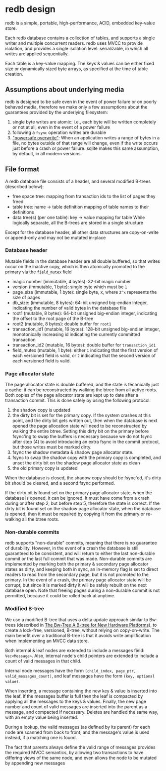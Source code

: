 # redb design

redb is a simple, portable, high-performance, ACID, embedded key-value store.

Each redb database contains a collection of tables, and supports a single writer and multiple 
concurrent readers. redb uses MVCC to provide isolation, and provides a single isolation level:
serializable, in which all writes are applied sequentially.

Each table is a key-value mapping. The keys & values can be either fixed size or dynamically
sized byte arrays, as specified at the time of table creation.

## Assumptions about underlying media
redb is designed to be safe even in the event of power failure or on poorly behaved media,
therefore we make only a few assumptions about the guarantees provided by the underlying filesystem:
1. single byte writes are atomic: i.e., each byte will be written completely or not at all,
   even in the event of a power failure
2. following a `fsync` operation writes are durable
3. ["powersafe overwrite"](https://www.sqlite.org/psow.html): When an application writes
   a range of bytes in a file, no bytes outside of that range will change,
   even if the write occurs just before a crash or power failure. sqlite makes this same
   assumption, by default, in all modern versions.
 
## File format

A redb database file consists of a header, and several modified B-trees (described below):
* free space tree: mapping from transaction ids to the list of pages they freed
* table tree: name -> table definition mapping of table names to their definitions
* data tree(s) (per one table): key -> value mapping for table
While logically separate, all the B-trees are stored in a single structure

Except for the database header, all other data structures are copy-on-write or append-only and
may not be mutated in-place

### Database header
Mutable fields in the database header are all double buffered, so that writes occur on the
inactive copy, which is then atomically promoted to the primary via the `field_mutex` field
* magic number (immutable, 4 bytes): 32-bit magic number
* version (immutable, 1 byte): single byte which must be `1`
* page_size (immutable, 1 byte): single byte, x, where `2^x` represents the size of pages
* db_size: (immutable, 8 bytes): 64-bit unsigned big-endian integer, indicating the number of valid
  bytes in the database file
* root1 (mutable, 8 bytes): 64-bit unsigned big-endian integer, indicating the offset
  to the root page of the B-tree
* root2 (mutable, 8 bytes): double buffer for `root1`
* transaction_id1 (mutable, 16 bytes): 128-bit unsigned big-endian integer, monotonically
  increasing id indicating the currently committed transaction
* transaction_id2 (mutable, 16 bytes): double buffer for `transaction_id1`
* field_mutex (mutable, 1 byte): either `1` indicating that the first version of each
  versioned field is valid, or `2` indicating that the second version of each versioned field is valid.

### Page allocator state
The page allocator state is double buffered, and the state is technically just a cache: it can be reconstructed
by walking the btree from all active roots.
Both copies of the page allocator state are kept up to date after a transaction commit. This is done safely by
using the following protocol:
1) the shadow copy is updated
2) the dirty bit is set for the primary copy. If the system crashes at this point, and the dirty bit gets written out,
   then when the database is next opened the page allocation state will need to be reconstructed by walking the entire
   btree. Setting this dirty bit on the primary before fsync'ing to swap the buffers is necessary because we do not
   fsync after step (4) to avoid introducing an extra fsync in the commit protocol, but those writes must be marked
   dirty.
3) fsync the shadow metadata & shadow page allocator state.
4) fsync to swap the shadow copy with the primary copy is completed, and unset the dirty bit on the shadow page
   allocator state as clean
5) the old primary copy is updated

When the database is closed, the shadow copy should be fsync'ed, it's dirty bit should be cleared, and a second
fsync performed.

If the dirty bit is found set on the primary page allocator state, when the database is opened, it can be ignored. It
must have come from a crash during or after step 2, but before step 5, therefore the state is correct.
If the dirty bit is found set on the shadow page allocator state, when the database is opened, then it must be repaired
by copying it from the primary or re-walking all the btree roots.

### Non-durable commits
redb supports "non-durable" commits, meaning that there is no guarantee of durability. However, in the event of a crash
the database is still guaranteed to be consistent, and will return to either the last non-durable commit or the last
full commit that was made.
Non-durable commits are implemented by marking both the primary & secondary page allocator states as dirty, and keeping
both in sync, an in-memory flag is set to direct readers to read from the secondary page, but it is not promoted to the
primary. In the event of a crash, the primary page allocator state will be corrupt, but since it is marked dirty it will
be safely rebuilt on the next database open.
Note that freeing pages during a non-durable commit is not permitted, because it could be rolled back at anytime.

### Modified B-tree
We use a modified B-tree that uses a delta update approach similar to Bw-trees (described in [The Bw-Tree A B-tree for New Hardware
Platforms](https://www.microsoft.com/en-us/research/wp-content/uploads/2016/02/bw-tree-icde2013-final.pdf)),
to create a lock-free, versioned, B-tree, without relying on copy-on-write. The main benefit over a traditional B-tree
is that it avoids write amplification when implementing an MVCC data store.

Both internal & leaf nodes are extended to include a messages field: `Vec<Message>`. Also, internal node's
child pointers are extended to include a count of valid messages in that child.

Internal node messages have the form `(child_index, page_ptr, valid_messages_count)`, and leaf messages have the form
`(key, optional value)`.

When inserting, a message containing the new key & value is inserted into the leaf. If the messages
buffer is full then the leaf is compacted by applying all the messages to the keys & values. Finally, the new page number
and count of valid messages are inserted into the parent as a message, and compacted if necessary.
Deletes are handled the same way, with an empty value being inserted.

During a lookup, the valid messages (as defined by its parent) for each node are scanned from back to front, and the
message's value is used instead, if a matching one is found.

The fact that parents always define the valid range of messages provides the required MVCC semantics, by allowing two
transactions to have differing views of the same node, and even allows the node to be mutated by appending new messages